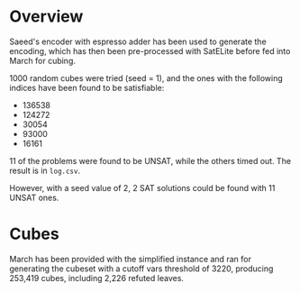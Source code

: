 # Overview

Saeed's encoder with espresso adder has been used to generate the encoding, which has then been pre-processed with SatELite before fed into March for cubing.

1000 random cubes were tried (seed = 1), and the ones with the following indices have been found to be satisfiable:

- 136538
- 124272
- 30054
- 93000
- 16161

11 of the problems were found to be UNSAT, while the others timed out. The result is in `log.csv`.

However, with a seed value of 2, 2 SAT solutions could be found with 11 UNSAT ones.

# Cubes

March has been provided with the simplified instance and ran for generating the cubeset with a cutoff vars threshold of 3220, producing 253,419 cubes, including 2,226 refuted leaves.

